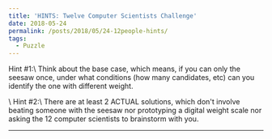 ```yaml
---
title: 'HINTS: Twelve Computer Scientists Challenge'
date: 2018-05-24
permalink: /posts/2018/05/24-12people-hints/
tags:
  - Puzzle
---
```


Hint #1:\\
Think about the base case, which means, if you can only the seesaw once, under what conditions (how many candidates, etc) can you identify the one with different weight.

\\
Hint #2:\\
There are at least 2 ACTUAL solutions, which don't involve beating someone with the seesaw nor prototyping a digital weight scale nor asking the 12 computer scientists to brainstorm with you.

------
